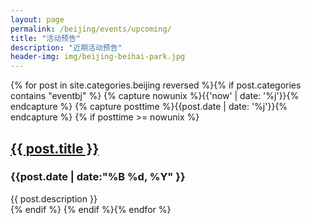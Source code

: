 ```yaml
---
layout: page
permalink: /beijing/events/upcoming/
title: "活动预告"
description: "近期活动预告"
header-img: img/beijing-beihai-park.jpg
---
```


<div class="tiles">
{% for post in site.categories.beijing reversed %}{% if post.categories contains "eventbj" %}
    {% capture nowunix %}{{'now' | date: '%j'}}{% endcapture %}
    {% capture posttime %}{{post.date | date: '%j'}}{% endcapture %}
    {% if posttime >= nowunix %}
            <h2><a href="{{ post.url }}">{{ post.title }}</a></h2>
            <div class="title-desc"><h3>{{post.date | date:"%B %d, %Y" }}</h3></div>
            <div class="title-desc">{{ post.description }}</div>
    {% endif %}
{% endif %}{% endfor %}
</div><!-- /.tiles -->
